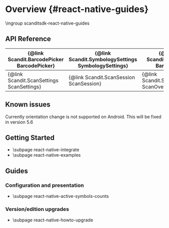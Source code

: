 Overview         			{#react-native-guides}
===================================
\ingroup scanditsdk-react-native-guides

## API Reference


| {@link Scandit.BarcodePicker BarcodePicker} | {@link Scandit.SymbologySettings SymbologySettings} | {@link Scandit.Barcode Barcode}                 |
|---------------------------------------------|-----------------------------------------------------|-------------------------------------------------|
| {@link Scandit.ScanSettings ScanSettings}   |     {@link Scandit.ScanSession ScanSession}         | {@link Scandit.ScanOverlay ScanOverlay}         |

## Known issues

Currently orientation change is not supported on Android. This will be fixed in version 5.6

## Getting Started

* \subpage react-native-integrate
* \subpage react-native-examples

## Guides

### Configuration and presentation

* \subpage react-native-active-symbols-counts

### Version/edition upgrades

* \subpage react-native-howto-upgrade
